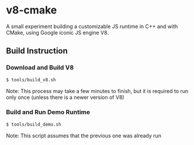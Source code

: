 # v8-cmake
A small experiment building a customizable JS runtime in C++ and with CMake, using Google iconic JS engine V8.

## Build Instruction
### Download and Build V8
```sh
$ tools/build_v8.sh
```
Note: This process may take a few minutes to finish, but it is required to run only once (unless there is a newer version of V8)
### Build and Run Demo Runtime
```sh
$ tools/build_demo.sh
```
Note: This script assumes that the previous one was already run